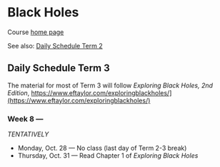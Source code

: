 # Black Holes

Course [home page](./)

See also: [Daily Schedule Term 2](./daily_schedule_term_2.html)

## Daily Schedule Term 3

The material for most of Term 3 will follow *Exploring Black Holes, 2nd Edition*, https://www.eftaylor.com/exploringblackholes/](https://www.eftaylor.com/exploringblackholes/)

### Week 8 &mdash;

*TENTATIVELY*

* Monday, Oct. 28 &mdash; No class (last day of Term 2-3 break)
* Thursday, Oct. 31 &mdash; Read Chapter 1 of *Exploring Black Holes*
